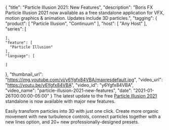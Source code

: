 {
  "title": "Particle Illusion 2021: New Features",
  "description": "Boris FX Particle Illusion 2021 now available as a free standalone application for VFX, motion graphics & animation. Updates include 3D particles.",
  "tagging": {
    "product": [
      "Particle Illusion",
      "Continuum"
    ],
    "host": [
      "Any Host"
    ],
    "series": [

    ],
    "feature": [
      "Particle Illusion"
    ],
    "language": [

    ]
  },
  "thumbnail_url": "https://img.youtube.com/vi/y6Ygfx84VBA/maxresdefault.jpg",
  "video_url": "https://youtu.be/y6Ygfx84VBA",
  "video_id": "y6Ygfx84VBA",
  "video_name": "particle-illusion-2021-new-features",
  "date": "2021-01-26T00:00:00-05:00"
}
The latest update to the free [Particle Illusion 2021](https://borisfx.com/products/particle-illusion/?collection=continuum-premium-filters&product=continuum-filter-particle-illusion "Boris FX Particle Illusion") standalone is now available with major new features.

Easily transform particles into 3D with just one click. Create more organic movement with new turbulence controls, connect particles together with a new lines option, and 20+ new professionally-designed presets.
